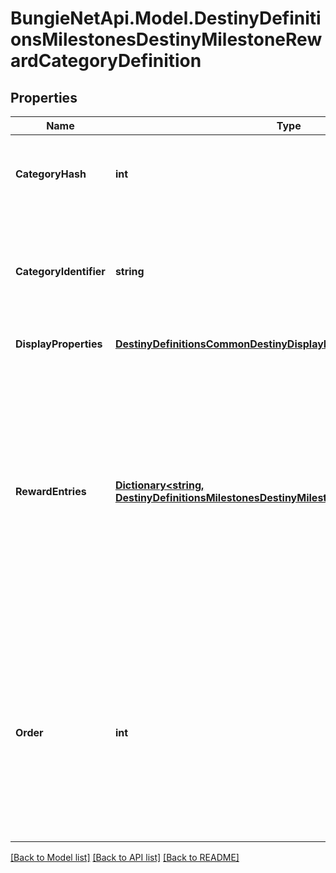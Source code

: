 
# BungieNetApi.Model.DestinyDefinitionsMilestonesDestinyMilestoneRewardCategoryDefinition

## Properties

Name | Type | Description | Notes
------------ | ------------- | ------------- | -------------
**CategoryHash** | **int** | Identifies the reward category. Only guaranteed unique within this specific component! | [optional] 
**CategoryIdentifier** | **string** | The string identifier for the category, if you want to use it for some end. Guaranteed unique within the specific component. | [optional] 
**DisplayProperties** | [**DestinyDefinitionsCommonDestinyDisplayPropertiesDefinition**](DestinyDefinitionsCommonDestinyDisplayPropertiesDefinition.md) | Hopefully this is obvious by now. | [optional] 
**RewardEntries** | [**Dictionary&lt;string, DestinyDefinitionsMilestonesDestinyMilestoneRewardEntryDefinition&gt;**](DestinyDefinitionsMilestonesDestinyMilestoneRewardEntryDefinition.md) | If this milestone can provide rewards, this will define the sets of rewards that can be earned, the conditions under which they can be acquired, internal data that we&#39;ll use at runtime to determine whether you&#39;ve already earned or redeemed this set of rewards, and the category that this reward should be placed under. | [optional] 
**Order** | **int** | If you want to use BNet&#39;s recommended order for rendering categories programmatically, use this value and compare it to other categories to determine the order in which they should be rendered. I don&#39;t feel great about putting this here, I won&#39;t lie. | [optional] 

[[Back to Model list]](../README.md#documentation-for-models)
[[Back to API list]](../README.md#documentation-for-api-endpoints)
[[Back to README]](../README.md)

